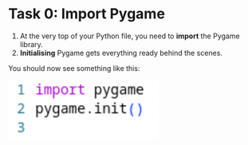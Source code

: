 # Task 0: Import Pygame

1. At the very top of your Python file, you need to **import** the Pygame library.
2. **Initialising** Pygame gets everything ready behind the scenes.

You should now see something like this:

![Pygame Init](../images/import_pygame/2.png)